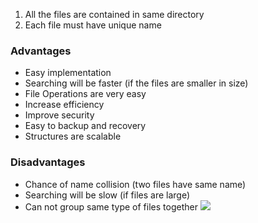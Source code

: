 1. All the files are contained in same directory
2. Each file must have unique name
### Advantages
- Easy implementation
- Searching will be faster (if the files are smaller in size)
- File Operations are very easy
- Increase efficiency
- Improve security
- Easy to backup and recovery
- Structures are scalable
### Disadvantages
- Chance of name collision (two files have same name)
- Searching will be slow (if files are large)
- Can not group same type of files together
![](https://media.geeksforgeeks.org/wp-content/uploads/222-13.png)